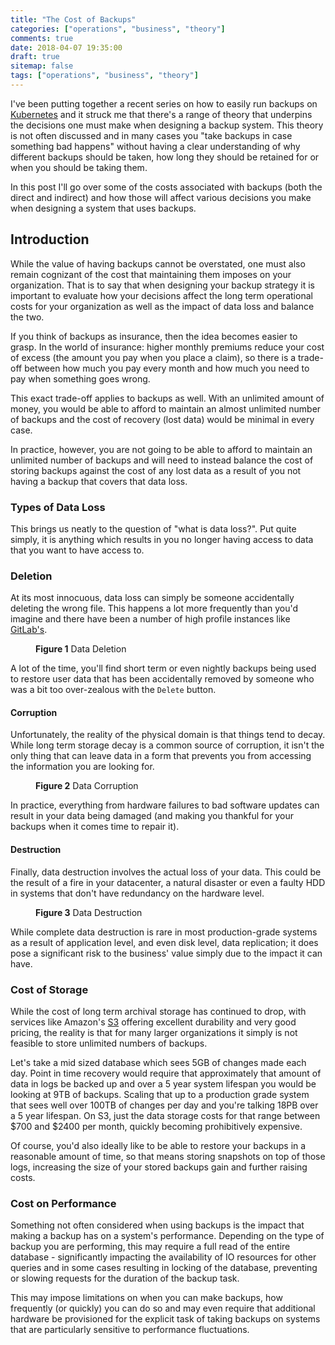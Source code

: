```yaml
---
title: "The Cost of Backups"
categories: ["operations", "business", "theory"]
comments: true
date: 2018-04-07 19:35:00
draft: true
sitemap: false
tags: ["operations", "business", "theory"]
---
```


I've been putting together a recent series on how to easily run backups
on [Kubernetes][] and it struck me that there's a range of theory that underpins
the decisions one must make when designing a backup system. This theory is
not often discussed and in many cases you "take backups in case something bad
happens" without having a clear understanding of why different backups should
be taken, how long they should be retained for or when you should be taking
them.

In this post I'll go over some of the costs associated with backups (both the
direct and indirect) and how those will affect various decisions you make when
designing a system that uses backups.

<!--more-->

## Introduction
While the value of having backups cannot be overstated, one must also remain
cognizant of the cost that maintaining them imposes on your organization. That
is to say that when designing your backup strategy it is important to evaluate
how your decisions affect the long term operational costs for your organization
as well as the impact of data loss and balance the two.

If you think of backups as insurance, then the idea becomes easier to
grasp. In the world of insurance: higher monthly premiums reduce your
cost of excess (the amount you pay when you place a claim), so there is a
trade-off between how much you pay every month and how much you need to pay
when something goes wrong.

This exact trade-off applies to backups as well. With an unlimited amount
of money, you would be able to afford to maintain an almost unlimited number
of backups and the cost of recovery (lost data) would be minimal in every
case.

In practice, however, you are not going to be able to afford to maintain an
unlimited number of backups and will need to instead balance the cost of storing
backups against the cost of any lost data as a result of you not having a backup
that covers that data loss.

### Types of Data Loss
This brings us neatly to the question of "what is data loss?". Put quite
simply, it is anything which results in you no longer having access to data
that you want to have access to.

### Deletion
At its most innocuous, data loss can simply be someone accidentally deleting
the wrong file. This happens a lot more frequently than you'd imagine and there
have been a number of high profile instances like [GitLab's][gitlab-database-loss].

<Figure src="https://cdn.sierrasoftworks.com/blog/rolling_backups_deletion.jpg">

**Figure 1** Data Deletion
</Figure>

A lot of the time, you'll find short term or even nightly backups being used to
restore user data that has been accidentally removed by someone who was a bit too
over-zealous with the `Delete` button.

#### Corruption
Unfortunately, the reality of the physical domain is that things tend to decay. While
long term storage decay is a common source of corruption, it isn't the only thing that
can leave data in a form that prevents you from accessing the information you are looking
for.

<Figure src="https://cdn.sierrasoftworks.com/blog/rolling_backups_corruption.jpeg">

**Figure 2** Data Corruption
</Figure>

In practice, everything from hardware failures to bad software updates can result in
your data being damaged (and making you thankful for your backups when it comes time
to repair it).

#### Destruction
Finally, data destruction involves the actual loss of your data. This could
be the result of a fire in your datacenter, a natural disaster or even a
faulty HDD in systems that don't have redundancy on the hardware level.

<Figure src="https://cdn.sierrasoftworks.com/blog/rolling_backups_destruction.jpg">

**Figure 3** Data Destruction
</Figure>

While complete data destruction is rare in most production-grade systems
as a result of application level, and even disk level, data replication;
it does pose a significant risk to the business' value simply due to the
impact it can have.

### Cost of Storage
While the cost of long term archival storage has continued to drop, with
services like Amazon's [S3][] offering excellent durability and very good
pricing, the reality is that for many larger organizations it simply is not
feasible to store unlimited numbers of backups.

Let's take a mid sized database which sees 5GB of changes made each day. Point
in time recovery would require that approximately that amount of data in logs
be backed up and over a 5 year system lifespan you would be looking at 9TB of
backups. Scaling that up to a production grade system that sees well over 100TB
of changes per day and you're talking 18PB over a 5 year lifespan. On S3, just the
data storage costs for that range between $700 and $2400 per month, quickly becoming
prohibitively expensive.

Of course, you'd also ideally like to be able to restore your backups in a
reasonable amount of time, so that means storing snapshots on top of those logs,
increasing the size of your stored backups gain and further raising costs.

### Cost on Performance
Something not often considered when using backups is the impact that making
a backup has on a system's performance. Depending on the type of backup you
are performing, this may require a full read of the entire database - significantly
impacting the availability of IO resources for other queries and in some cases
resulting in locking of the database, preventing or slowing requests for the
duration of the backup task.

This may impose limitations on when you can make backups, how frequently (or quickly)
you can do so and may even require that additional hardware be provisioned for the
explicit task of taking backups on systems that are particularly sensitive to performance
fluctuations.

[gitlab-database-loss]: https://about.gitlab.com/2017/02/01/gitlab-dot-com-database-incident/
[Kubernetes]: https://kubernetes.io/
[S3]: https://aws.amazon.com/s3/
